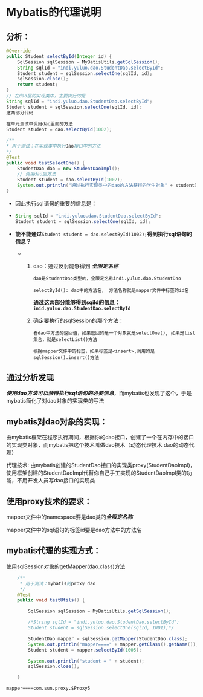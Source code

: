 # Mybatis的代理说明

## 分析：

```java
@Override
public Student selectById(Integer id) {
    SqlSession sqlSession = MyBatisUtils.getSqlSession();
    String sqlId = "indi.yuluo.dao.StudentDao.selectById";
    Student student = sqlSession.selectOne(sqlId, id);
    sqlSession.close();
    return student;
}
// 在dao层的实现类中，主要执行的是
String sqlId = "indi.yuluo.dao.StudentDao.selectById";
Student student = sqlSession.selectOne(sqlId, id);
这两部分代码
    
在单元测试中调用dao里面的方法
Student student = dao.selectById(1002);

/**
* 用于测试：在实现类中执行Dao接口中的方法
*/
@Test
public void testSelectOne() {
    StudentDao dao = new StudentDaoImpl();
    // 调用dao层方法
    Student student = dao.selectById(1002);
    System.out.println("通过执行实现类中的dao的方法获得的学生对象" + student);
}
```

- 因此执行sql语句的重要的信息是：

- ```java
  String sqlId = "indi.yuluo.dao.StudentDao.selectById";
  Student student = sqlSession.selectOne(sqlId, id);
  ```

- **能不能通过**`Student student = dao.selectById(1002);`**得到执行sql语句的信息？**

  - 1. dao：通过反射能够得到 ***全限定名称***

       `dao是StudentDao类型的，全限定名称indi.yuluo.dao.StudentDao`

       `selectById(): dao中的方法名， 方法名称就是mapper文件中标签的id名`

       **通过这两部分能够得到sqiId的信息：`inid.yuluo.dao.StudentDao.selectById`**

    2. 确定要执行的sqlSession的那个方法：

       `看dao中方法的返回值，如果返回的是一个对象就是selectOne(), 如果是list集合，就是selectList()方法`

       `根据mapper文件中的标签，如果标签是<insert>,调用的是sqlSession().insert()方法`

## 通过分析发现

***使用dao方法可以获得执行sql语句的必要信息***，而mybatis也发现了这个，于是mybatis简化了对dao对象的实现类的写法

## mybatis对dao对象的实现：

由mybatis框架在程序执行期间，根据你的dao接口，创建了一个在内存中的接口的实现类对象，而mybatis把这个技术叫做dao技术（动态代理技术 dao的动态代理）

代理技术: 由mybatis创建的StudentDao接口的实现类proxy(StudentDaoImpl)，使用框架创建的StudentDaoImpl代替你自己手工实现的StudentDaoImpl类的功能，不用开发人员写dao接口的实现类

## 使用proxy技术的要求：

mapper文件中的namespace要是dao类的***全限定名称***

mapper文件中的sql语句的标签id要是dao方法中的方法名

## mybatis代理的实现方式：

使用sqlSession对象的getMapper(dao.class)方法

```java
    /**
     * 用于测试：mybatis的proxy dao
     */
    @Test
    public void testUtils() {

        SqlSession sqlSession = MyBatisUtils.getSqlSession();

        /*String sqlId = "indi.yuluo.dao.StudentDao.selectById";
        Student student = sqlSession.selectOne(sqlId, 1001);*/

        StudentDao mapper = sqlSession.getMapper(StudentDao.class);
        System.out.println("mapper====" + mapper.getClass().getName());
        Student student = mapper.selectById(1005);

        System.out.println("student = " + student);
        sqlSession.close();

    }
```

`mapper====com.sun.proxy.$Proxy5`

